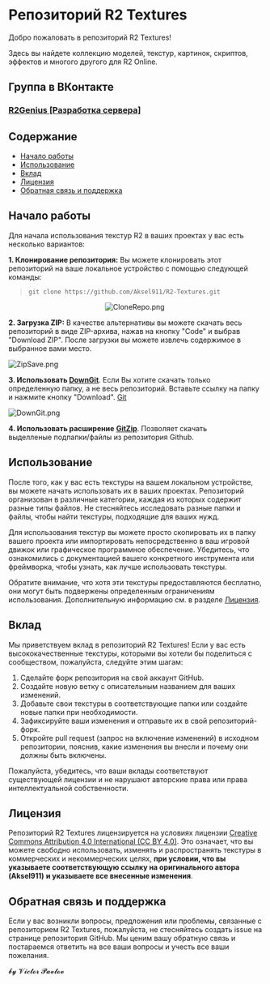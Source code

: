<h1>Репозиторий R2 Textures</h1>

<p>Добро пожаловать в репозиторий R2 Textures!</p>

<p>Здесь вы найдете коллекцию моделей, текстур, картинок, скриптов, эффектов и многого другого для R2 Online.</p>

<h2>Группа в ВКонтакте</h2>

<h3><a href="https://vk.com/r2genius">R2Genius [Разработка сервера]</a></h3>

<h2>Содержание</h2>

<ul>
	<li><a href="#начало-работы">Начало работы</a></li>
	<li><a href="#использование">Использование</a></li>
	<li><a href="#вклад">Вклад</a></li>
	<li><a href="#лицензия">Лицензия</a></li>
	<li><a href="#обратная-связь-и-поддержка">Обратная связь и поддержка</a></li>
</ul>

<h2>Начало работы</h2>

<p>Для начала использования текстур R2 в ваших проектах у вас есть несколько вариантов:</p>

<p><strong>1. Клонирование репозитория:</strong> Вы можете клонировать этот репозиторий на ваше локальное устройство с помощью следующей команды:</p>

<blockquote>
<p><code>git clone https://github.com/Aksel911/R2-Textures.git </code></p>
</blockquote>

<p style="text-align:center"><img alt="CloneRepo.png" src="https://github.com/Aksel911/R2-Textures/blob/main/%5BGIT%5D/CloneRepo.png?raw=true" />&nbsp;</p>

<p><strong>2. Загрузка ZIP:</strong> В качестве альтернативы вы можете скачать весь репозиторий в виде ZIP-архива, нажав на кнопку &quot;Code&quot; и выбрав &quot;Download ZIP&quot;. После загрузки вы можете извлечь содержимое в выбранное вами место.</p>

<p><img alt="ZipSave.png" src="https://github.com/Aksel911/R2-Textures/blob/main/%5BGIT%5D/ZipSave.png?raw=true" /></p>

<p><strong>3. Использовать </strong><a href="https://minhaskamal.github.io/DownGit/#/home"><strong>DownGit</strong></a>. Если Вы хотите скачать только определенную папку, а не весь репозиторий. Вставьте ссылку на папку и нажмите кнопку &quot;Download&quot;. <a href="https://github.com/MinhasKamal/DownGit">Git</a></p>

<p><img alt="DownGit.png" src="https://github.com/Aksel911/R2-Textures/blob/main/%5BGIT%5D/DownGit.png?raw=true" /></p>

<p><strong>4. Использовать расширение</strong> <a href="https://gitzip.org/"><strong>GitZip</strong></a>. Позволяет скачать выделленые&nbsp;подпапки/файлы из репозитория Github.</p>

<h2>Использование</h2>

<p>После того, как у вас есть текстуры на вашем локальном устройстве, вы можете начать использовать их в ваших проектах. Репозиторий организован в различные категории, каждая из которых содержит разные типы файлов. Не стесняйтесь исследовать разные папки и файлы, чтобы найти текстуры, подходящие для ваших нужд.</p>

<p>Для использования текстур вы можете просто скопировать их в папку вашего проекта или импортировать непосредственно в ваш игровой движок или графическое программное обеспечение. Убедитесь, что ознакомились с документацией вашего конкретного инструмента или фреймворка, чтобы узнать, как лучше использовать текстуры.</p>

<p>Обратите внимание, что хотя эти текстуры предоставляются бесплатно, они могут быть подвержены определенным ограничениям использования. Дополнительную информацию см. в разделе <a href="#лицензия">Лицензия</a>.</p>

<h2>Вклад</h2>

<p>Мы приветствуем вклад в репозиторий R2 Textures! Если у вас есть высококачественные текстуры, которыми вы хотели бы поделиться с сообществом, пожалуйста, следуйте этим шагам:</p>

<ol>
	<li>Сделайте форк репозитория на свой аккаунт GitHub.</li>
	<li>Создайте новую ветку с описательным названием для ваших изменений.</li>
	<li>Добавьте свои текстуры в соответствующие папки или создайте новые папки при необходимости.</li>
	<li>Зафиксируйте ваши изменения и отправьте их в свой репозиторий-форк.</li>
	<li>Откройте pull request (запрос на включение изменений) в исходном репозитории, пояснив, какие изменения вы внесли и почему они должны быть включены.</li>
</ol>

<p>Пожалуйста, убедитесь, что ваши вклады соответствуют существующей лицензии и не нарушают авторские права или права интеллектуальной собственности.</p>

<h2>Лицензия</h2>

<p>Репозиторий R2 Textures лицензируется на условиях лицензии <a href="https://creativecommons.org/licenses/by/4.0/deed.ru" target="_new">Creative Commons Attribution 4.0 International (CC BY 4.0)</a>. Это означает, что вы можете свободно использовать, изменять и распространять текстуры в коммерческих и некоммерческих целях, <strong>при условии, что вы указываете соответствующую ссылку на оригинального автора (Aksel911)</strong> <strong>и указываете все внесенные изменения</strong>.</p>

<h2>Обратная связь и поддержка</h2>

<p>Если у вас возникли вопросы, предложения или проблемы, связанные с репозиторием R2 Textures, пожалуйста, не стесняйтесь создать issue на странице репозитория GitHub. Мы ценим вашу обратную связь и постараемся ответить на все ваши вопросы и учесть все ваши пожелания.</p>

<p>𝓫𝔂 𝓥𝓲𝓬𝓽𝓸𝓻 𝓟𝓪𝓿𝓵𝓸𝓿</p>
